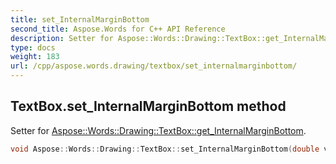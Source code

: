 ```yaml
---
title: set_InternalMarginBottom
second_title: Aspose.Words for C++ API Reference
description: Setter for Aspose::Words::Drawing::TextBox::get_InternalMarginBottom. 
type: docs
weight: 183
url: /cpp/aspose.words.drawing/textbox/set_internalmarginbottom/
---
```

## TextBox.set_InternalMarginBottom method


Setter for [Aspose::Words::Drawing::TextBox::get_InternalMarginBottom](../get_internalmarginbottom/).

```cpp
void Aspose::Words::Drawing::TextBox::set_InternalMarginBottom(double value)
```

